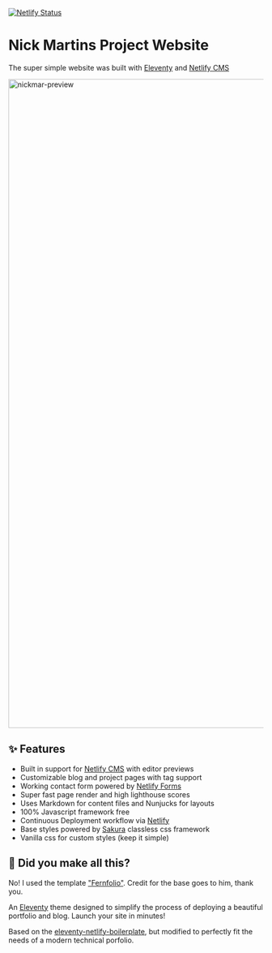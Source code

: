 [![Netlify Status](https://api.netlify.com/api/v1/badges/87a8bbce-6876-4463-ade4-96311a5e4d13/deploy-status)](https://app.netlify.com/sites/onebyteblog/deploys)

# Nick Martins Project Website
The super simple website was built with [Eleventy](https://www.11ty.io/) and [Netlify CMS](https://www.netlifycms.org/)

<img width="1280" alt="nickmar-preview" src="https://i.ibb.co/SfGD6PX/nickmar-preview.jpg">

## ✨ Features
* Built in support for [Netlify CMS](https://www.netlifycms.org/) with editor previews
* Customizable blog and project pages with tag support
* Working contact form powered by [Netlify Forms](https://www.netlify.com/products/forms/)
* Super fast page render and high lighthouse scores
* Uses Markdown for content files and Nunjucks for layouts
* 100% Javascript framework free
* Continuous Deployment workflow via [Netlify](https://www.netlify.com/)
* Base styles powered by [Sakura](https://github.com/oxalorg/sakura) classless css framework
* Vanilla css for custom styles (keep it simple)

## 🤔 Did you make all this?
No! I used the template ["Fernfolio"](https://github.com/TylerMRoderick/fernfolio-11ty-template). Credit for the base goes to him, thank you.

An [Eleventy](https://www.11ty.io/) theme designed to simplify the process of deploying a beautiful portfolio and blog. Launch your site in minutes!

Based on the [eleventy-netlify-boilerplate](https://github.com/danurbanowicz/eleventy-netlify-boilerplate), but modified to perfectly fit the needs of a modern technical porfolio.
